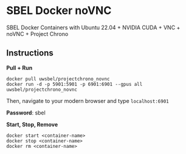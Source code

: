 # SBEL Docker noVNC
SBEL Docker Containers with Ubuntu 22.04 + NVIDIA CUDA + VNC + noVNC + Project Chrono

## Instructions
**Pull + Run**
```
docker pull uwsbel/projectchrono_novnc
docker run -d -p 5901:5901 -p 6901:6901 --gpus all uwsbel/projectchrono_novnc
```
Then, navigate to your modern browser and type ```localhost:6901```

**Password**: sbel

**Start, Stop, Remove**
```
docker start <container-name>
docker stop <container-name>
docker rm <container-name>
```